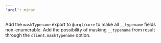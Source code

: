 ```yaml
---
'urql': minor
---
```


Add the `maskTypename` export to `@urql/core` to make all `__typename` fields non-enumerable.
Add the possibility of masking `__typename` from result through the `client.maskTypename` option.
